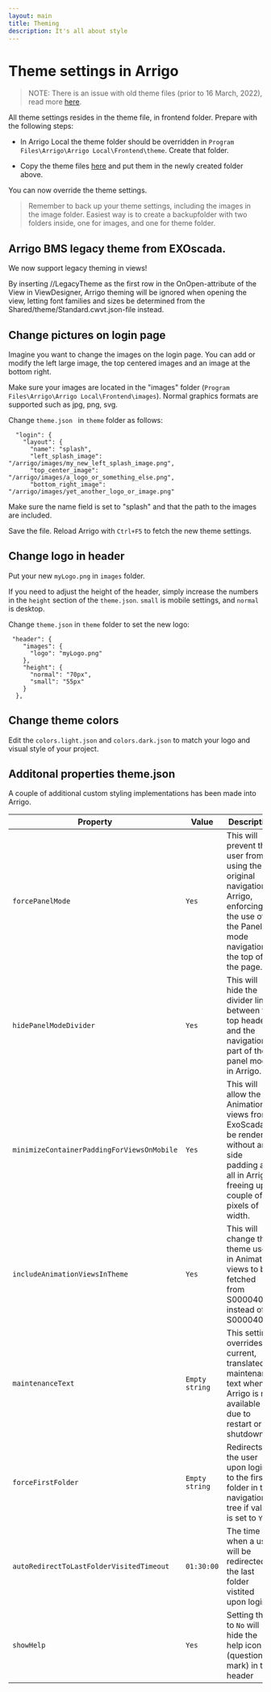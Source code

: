 ```yaml
---
layout: main
title: Theming
description: It's all about style
---
```

# Theme settings in Arrigo

> NOTE: There is an issue with old theme files (prior to 16 March, 2022), read more [here](https://github.com/rssoftwareab/arrigo-support/blob/master/docs/support/index.md#adding-new-chart-signal-gives-this-content-was-not-properly-loaded).

All theme settings resides in the theme file, in frontend folder. Prepare with the following steps:

- In Arrigo Local the theme folder should be overridden in `Program Files\Arrigo\Arrigo Local\Frontend\theme`. Create that folder.

- Copy the theme files [here](./theme_arrigo/index.md) and put them in the newly created folder above.  

You can now override the theme settings.

> Remember to back up your theme settings, including the images in the image folder. Easiest way is to create a backupfolder with two folders inside, one for images, and one for theme folder. 

## Arrigo BMS legacy theme from EXOscada.

We now support legacy theming in views!

By inserting //LegacyTheme as the first row in the OnOpen-attribute of the View in ViewDesigner, Arrigo theming will be ignored when opening the view, letting font families and sizes be determined from the Shared/theme/Standard.cwvt.json-file instead.

## Change pictures on login page

Imagine you want to change the images on the login page. You can add or modify the left large image, the top centered images and an image at the bottom right.

Make sure your images are located in the "images" folder (`Program Files\Arrigo\Arrigo Local\Frontend\images`). Normal graphics formats are supported such as jpg, png, svg.

Change `theme.json ` in `theme` folder as follows:

```
  "login": {
    "layout": {
      "name": "splash",
      "left_splash_image": "/arrigo/images/my_new_left_splash_image.png",
      "top_center_image": "/arrigo/images/a_logo_or_something_else.png",
      "bottom_right_image": "/arrigo/images/yet_another_logo_or_image.png"
```
Make sure the name field is set to "splash" and that the path to the images are included.

Save the file. Reload Arrigo with `Ctrl+F5` to fetch the new theme settings. 

## Change logo in header

Put your new `myLogo.png` in `images` folder. 

If you need to adjust the height of the header, simply increase the numbers in the `height` section of the `theme.json`. `small`  is mobile settings, and `normal` is desktop.

Change `theme.json` in `theme` folder to set the new logo:

```
 "header": {
    "images": {
      "logo": "myLogo.png"
    },
    "height": {
      "normal": "70px",
      "small": "55px"
    }
  },
```

## Change theme colors

Edit the `colors.light.json` and `colors.dark.json` to match your logo and visual style of your project. 

## Additonal properties theme.json

A couple of additional custom styling implementations has been made into Arrigo.  

| Property | Value | Description |
| -------- | ----- | ----------- |
| `forcePanelMode` | `Yes` |  This will prevent the user from using the original navigation in Arrigo, enforcing the use of the Panel mode navigation at the top of the page. |
| `hidePanelModeDivider` | `Yes` | This will hide the divider line between the top header and the navigation part of the panel mode in Arrigo. |
| `minimizeContainerPaddingForViewsOnMobile` | `Yes` | This will allow the Animation views from ExoScada to be rendered without any side padding at all in Arrigo, freeing up a couple of pixels of width. |
| `includeAnimationViewsInTheme` | `Yes` | This will change the theme used in Animation views to be fetched from S00004001 instead of S00004000 |
| `maintenanceText` | `Empty string` | This setting overrides current, translated, maintenance text when Arrigo is not available due to restart or shutdown. |
| `forceFirstFolder` | `Empty string` | Redirects the user upon login to the first folder in the navigation tree if value is set to `Yes` |
| `autoRedirectToLastFolderVisitedTimeout` | `01:30:00` | The time when a user will be redirected to the last folder vistited upon login |
| `showHelp` | `Yes` | Setting this to `No` will hide the help icon (question mark) in the header |
